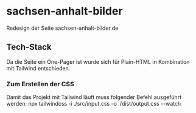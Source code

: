 # sachsen-anhalt-bilder

Redesign der Seite sachsen-anhalt-bilder.de

## Tech-Stack

Da die Seite ein One-Pager ist wurde sich für Plain-HTML in Kombination mit Tailwind entschieden.

### Zum Erstellen der CSS

Damit das Projekt mit Tailwind läuft muss folgender Befehl ausgeführt werden:
npx tailwindcss -i ./src/input.css -o ./dist/output.css --watch
